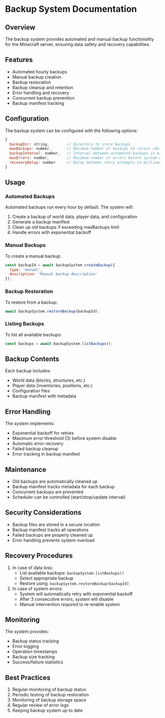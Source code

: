# Backup System Documentation

## Overview
The backup system provides automated and manual backup functionality for the Minecraft server, ensuring data safety and recovery capabilities.

## Features
- Automated hourly backups
- Manual backup creation
- Backup restoration
- Backup cleanup and retention
- Error handling and recovery
- Concurrent backup prevention
- Backup manifest tracking

## Configuration
The backup system can be configured with the following options:
```javascript
{
  backupDir: string,        // Directory to store backups
  maxBackups: number,       // Maximum number of backups to retain (default: 10)
  backupInterval: number,   // Interval between automated backups in milliseconds (default: 3600000 - 1 hour)
  maxErrors: number,        // Maximum number of errors before system disable (default: 3)
  recoveryDelay: number     // Delay between retry attempts in milliseconds (default: 5000)
}
```

## Usage

### Automated Backups
Automated backups run every hour by default. The system will:
1. Create a backup of world data, player data, and configuration
2. Generate a backup manifest
3. Clean up old backups if exceeding maxBackups limit
4. Handle errors with exponential backoff

### Manual Backups
To create a manual backup:
```javascript
const backupId = await backupSystem.createBackup({
  type: 'manual',
  description: 'Manual backup description'
});
```

### Backup Restoration
To restore from a backup:
```javascript
await backupSystem.restoreBackup(backupId);
```

### Listing Backups
To list all available backups:
```javascript
const backups = await backupSystem.listBackups();
```

## Backup Contents
Each backup includes:
- World data (blocks, structures, etc.)
- Player data (inventories, positions, etc.)
- Configuration files
- Backup manifest with metadata

## Error Handling
The system implements:
- Exponential backoff for retries
- Maximum error threshold (3) before system disable
- Automatic error recovery
- Failed backup cleanup
- Error tracking in backup manifest

## Maintenance
- Old backups are automatically cleaned up
- Backup manifest tracks metadata for each backup
- Concurrent backups are prevented
- Scheduler can be controlled (start/stop/update interval)

## Security Considerations
- Backup files are stored in a secure location
- Backup manifest tracks all operations
- Failed backups are properly cleaned up
- Error handling prevents system overload

## Recovery Procedures
1. In case of data loss:
   - List available backups: `backupSystem.listBackups()`
   - Select appropriate backup
   - Restore using: `backupSystem.restoreBackup(backupId)`
2. In case of system errors:
   - System will automatically retry with exponential backoff
   - After 3 consecutive errors, system will disable
   - Manual intervention required to re-enable system

## Monitoring
The system provides:
- Backup status tracking
- Error logging
- Operation timestamps
- Backup size tracking
- Success/failure statistics

## Best Practices
1. Regular monitoring of backup status
2. Periodic testing of backup restoration
3. Monitoring of backup storage space
4. Regular review of error logs
5. Keeping backup system up to date 